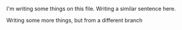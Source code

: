 I'm writing some things on this file.
Writing a similar sentence here.

Writing some more things, but from a different branch

